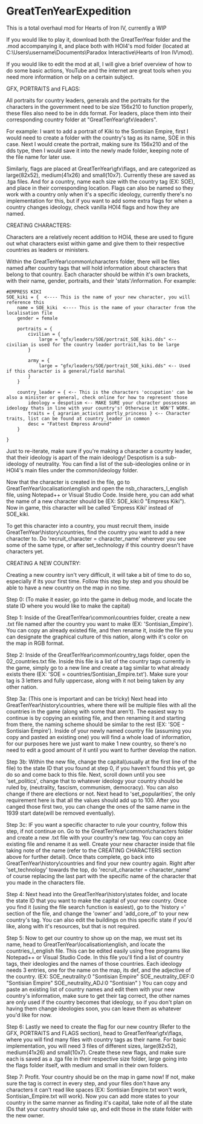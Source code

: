 # GreatTenYearExpedition
This is a total overhaul mod for Hearts of Iron IV, currently a WIP

If you would like to play it, download both the GreatTenYear folder and the .mod accompanying it, and place both with HOI4's mod folder 
(located at C:\Users\username\Documents\Paradox Interactive\Hearts of Iron IV\mod).

If you would like to edit the mod at all, I will give a brief overview of how to do some basic actions, YouTube and the internet are great tools when you need more
information or help on a certain subject.

GFX, PORTRAITS and FLAGS:

All portraits for country leaders, generals and the portraits for the characters in the government need to be size 156x210 to function properly, these files also 
need to be in dds format. For leaders, place them into their corresponding country folder at "GreatTenYear\gfx\leaders". 

For example: I want to add a portrait of Kiki to the Sontisian Empire, first I would need to create a folder with the country's tag as its name, SOE in this case.
Next I would create the portrait, making sure its 156x210 and of the dds type, then I would save it into the newly made folder, keeping note of the file name for
later use.

Similarly, flags are placed at GreatTenYear\gfx\flags, and are categorized as large(82x52), medium(41x26) and small(10x7). Currently these are saved as .tga files.
And for a country, name each size with the country tag (EX: SOE), and place in their corresponding location. 
Flags can also be named so they work with a country only when it's a specific ideology, currently there's no implementation for this, but if you want to add some 
extra flags for when a country changes ideology, check vanilla HOI4 flags and how they are named.

CREATING CHARACTERS:

Characters are a relatively recent addition to HOI4, these are used to figure out what characters exist within game and give them to their respective countries as leaders or ministers.

Within the GreatTenYear\common\characters folder, there will be files named after country tags that will hold information about characters that belong to that country. Each character should be within it's own brackets, with their name, gender, portraits, and their 'stats'/information.
For example:

	#EMPRESS KIKI
	SOE_kiki = {  <---- This is the name of your new character, you will reference this
		name = SOE_kiki  <---- This is the name of your character from the localisation file
		gender = female

		portraits = {
			civilian = {
				large = "gfx/leaders/SOE/portrait_SOE_kiki.dds" <-- civilian is used for the country leader portrait,has to be large
			}
			
			army = {
				large = "gfx/leaders/SOE/portrait_SOE_kiki.dds" <-- Used if this character is a general/field marshal
			}
		}

		country_leader = { <-- This is the characters 'occupation' can be also a minister or general, check online for how to represent those
            ideology = despotism <-- MAKE SURE your character possesses an ideology thats in line with your country's! Otherwise it WON'T WORK.
            traits = { agrarian_activist portly_princess } <-- Character traits, list can be found at country_leader in common
            desc = "Fattest Empress Around"
        }

	}

Just to re-iterate, make sure if you're making a character a country leader, that their ideology is apart of the main ideology! Despotism is a sub-ideology of neutrality. You can find a list of the sub-ideologies online or in HOI4's main
files under the common/ideology folder.

Now that the character is created in the file, go to GreatTenYear\localisation\english and open the
nsb_characters_l_english file, using Notepad++ or Visual Studio Code. Inside here, you can add what the name of a new 
character should be (EX: SOE_kiki:0 "Empress Kiki"). Now in game, this character will be called 'Empress Kiki' instead of
SOE_kiki.

To get this character into a country, you must recruit them, inside GreatTenYear\history\countries, find the country you want to add a new character to. Do 'recruit_character = character_name' wherever you see some of the same type, or after set_technology if this country doesn't have characters yet.
 

CREATING A NEW COUNTRY:

Creating a new country isn't very difficult, it will take a bit of time to do so, especially if its your first time. Follow this step by step and you should be able to
have a new country on the map in no time. 

Step 0: (To make it easier, go into the game in debug mode, and locate the state ID where you would like to make the capital)

Step 1: Inside of the GreatTenYear\common\countries folder, create a new .txt file named after the country you want to make (EX: 'Sontisian_Empire'). You can copy an
already existed file, and then rename it, inside the file you can designate the graphical culture of this nation, along with it's color on the map in RGB format.

Step 2: Inside of the GreatTenYear\common\country_tags folder, open the 02_countries.txt file. Inside this file is a list of the country tags currently in the game,
simply go to a new line and create a tag similar to what already exists there (EX: 'SOE = countries/Sontisian_Empire.txt'). Make sure your tag is 3 letters and fully
uppercase, along with it not being taken by any other nation.

Step 3a: (This one is important and can be tricky) Next head into GreatTenYear\history\countries, where there will be multiple files with all the countries in the game (along with some that aren't). The easiest way to continue is by copying an existing file, and then renaming it and starting from there, the naming scheme should be similar to the rest (EX: 'SOE - Sontisian Empire'). Inside of your newly named country file (assuming you copy and pasted an existing one) you will find a whole load of information, for our purposes here we just want to make 1 new country, so there's no need to edit a good amount of it until you want to further develop the nation.

Step 3b: Within the new file, change the capital(usually at the first line of the file) to the state ID that you found at step 0, if you haven't found this yet, go
do so and come back to this file. Next, scroll down until you see 'set_politics', change that to whatever ideology your country should be ruled by, (neutrality, 
fascism, communism, democracy). You can also change if there are elections or not. Next head to 'set_popularities', the only requirement here is that all the values
should add up to 100. After you canged those first two, you can change the ones of the same name in the 1939 start date(will be removed eventually).

Step 3c: IF you want a specific character to rule your country, follow this step, if not continue on. Go to the GreatTenYear\common\characters folder and create a new .txt file with your country's new tag. You can copy an existing file and rename it as well. Create your new character inside that file taking note of the name (refer to the CREATING CHARACTERS section above for further detail). Once thats complete, go back into GreatTenYear\history\countries and find your new country again. Right after 'set_technology' towards the top, do 'recruit_character = character_name' of course replacing the last part with the specific name of the character that you made in the characters file.

Step 4: Next head into the GreatTenYear\history\states folder, and locate the state ID that you want to make the capital of your new country. Once you find it
(using the file search function is easiest), go to the 'history =' section of the file, and change the 'owner' and 'add_core_of' to your new country's tag. You can
also edit the buildings on this specific state if you'd like, along with it's resources, but that is not required.

Step 5: Now to get our country to show up on the map, we must set its name, head to GreatTenYear\localisation\english, and locate the countries_l_english file. This can be edited easily using free programs like Notepad++ or Visual Studio Code. In this file you'll find a list of country tags, their ideologies and the names of
those countries. Each ideology needs 3 entries, one for the name on the map, its def, and the adjective of the country. 
(EX: 
SOE_neutrality:0 "Sontisian Empire"
SOE_neutrality_DEF:0 "Sontisian Empire"
SOE_neutrality_ADJ:0 "Sontisian" )
You can copy and paste an existing list of country names and edit them with your new country's information, make sure to get their tag correct, the other names are only used if the country becomes that ideology, so if you don't plan on having them change ideologies soon, you can leave them as whatever you'd like for now.

Step 6: Lastly we need to create the flag for our new country (Refer to the GFX, PORTRAITS and FLAGS section), head to GreatTenYear\gfx\flags, where you will find
many files with country tags as their name. For basic implementation, you will need 3 files of different sizes, large(82x52), medium(41x26) and small(10x7). Create
these new flags, and make sure each is saved as a .tga file in their respective size folder, large going into the flags folder itself, with medium and small in their 
own folders.

Step 7: Profit. Your country should be on the map in game now! If not, make sure the tag is correct in every step, and your files don't have any characters it can't
read like spaces (EX: Sontisian Empire.txt won't work, Sontisian_Empire.txt will work). Now you can add more states to your country in the same manner as finding
it's capital, take note of all the state IDs that your country should take up, and edit those in the state folder with the new owner.
